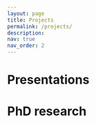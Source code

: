 ```yaml
---
layout: page
title: Projects
permalink: /projects/
description: 
nav: true
nav_order: 2
---
```

# **Presentations**

# **PhD research**
